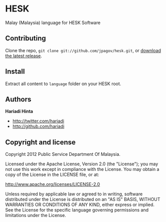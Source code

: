 HESK
====

Malay (Malaysia) language for HESK Software


Contributing
------------

Clone the repo, `git clone git://github.com/jpagov/hesk.git`, or [download the latest release](https://github.com/jpagov/hesk/zipball/master).


Install
-------

Extract all content to `language` folder on your HESK root.


Authors
-------

**Hariadi Hinta**

+ http://twitter.com/hariadi
+ http://github.com/hariadi


Copyright and license
---------------------

Copyright 2012 Public Service Department Of Malaysia.

Licensed under the Apache License, Version 2.0 (the "License");
you may not use this work except in compliance with the License.
You may obtain a copy of the License in the LICENSE file, or at:

   http://www.apache.org/licenses/LICENSE-2.0

Unless required by applicable law or agreed to in writing, software
distributed under the License is distributed on an "AS IS" BASIS,
WITHOUT WARRANTIES OR CONDITIONS OF ANY KIND, either express or implied.
See the License for the specific language governing permissions and
limitations under the License.